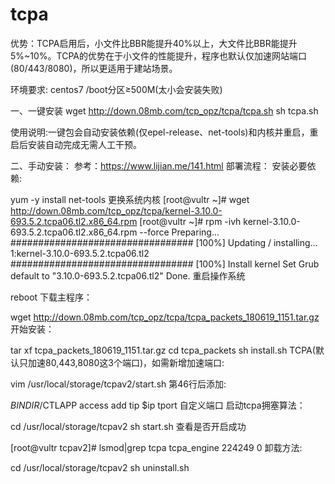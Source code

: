 # tcpa
优势：TCPA启用后，小文件比BBR能提升40%以上，大文件比BBR能提升5%~10%。TCPA的优势在于小文件的性能提升，程序也默认仅加速网站端口(80/443/8080)，所以更适用于建站场景。

环境要求:
centos7
/boot分区≥500M(太小会安装失败)

一、一键安装
wget http://down.08mb.com/tcp_opz/tcpa/tcpa.sh
sh tcpa.sh

使用说明:一键包会自动安装依赖(仅epel-release、net-tools)和内核并重启，重启后安装自动完成无需人工干预。

二、手动安装：
参考：https://www.lijian.me/141.html
部署流程：
安装必要依赖:

yum -y install net-tools
更换系统内核
[root@vultr ~]# wget http://down.08mb.com/tcp_opz/tcpa/kernel-3.10.0-693.5.2.tcpa06.tl2.x86_64.rpm
[root@vultr ~]# rpm -ivh kernel-3.10.0-693.5.2.tcpa06.tl2.x86_64.rpm --force
Preparing...                          ################################# [100%]
Updating / installing...
   1:kernel-3.10.0-693.5.2.tcpa06.tl2 ################################# [100%]
Install kernel
Set Grub default to "3.10.0-693.5.2.tcpa06.tl2" Done.
重启操作系统

reboot
下载主程序：

wget http://down.08mb.com/tcp_opz/tcpa/tcpa_packets_180619_1151.tar.gz
开始安装：

tar xf tcpa_packets_180619_1151.tar.gz
cd tcpa_packets
sh install.sh
TCPA(默认只加速80,443,8080这3个端口)，如需新增加速端口:

vim /usr/local/storage/tcpav2/start.sh
第46行后添加:

$BINDIR/$CTLAPP access add tip $ip tport 自定义端口
启动tcpa拥塞算法：

cd /usr/local/storage/tcpav2
sh start.sh
查看是否开启成功

[root@vultr tcpav2]# lsmod|grep tcpa
tcpa_engine           224249  0
卸载方法:

cd /usr/local/storage/tcpav2
sh uninstall.sh
